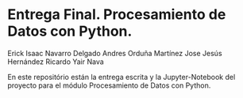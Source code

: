 # Entrega Final. Procesamiento de Datos con Python.

Erick Isaac Navarro Delgado
Andres Orduña Martínez
Jose Jesús Hernández 
Ricardo Yair Nava

En este repositório están la entrega escrita y la Jupyter-Notebook del proyecto para el módulo Procesamiento de Datos con Python.
